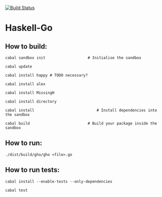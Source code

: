 [![Build Status](https://travis-ci.org/johan1a/haskell-go.svg?branch=master)](https://travis-ci.org/johan1a/haskell-go)

# Haskell-Go

## How to build:

`cabal sandbox init                   # Initialise the sandbox`

`cabal update`

`cabal install happy # TODO necessary?`

`cabal install alex`

`cabal install MissingH`

`cabal install directory`

`cabal install 			                  # Install dependencies into the sandbox`

`cabal build                          # Build your package inside the sandbox`

## How to run:

`./dist/build/gho/gho <file>.go`

## How to run tests:

`cabal install --enable-tests --only-dependencies`

`cabal test`
